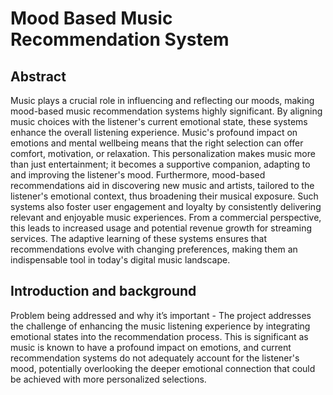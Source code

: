 # Mood Based Music Recommendation System

## Abstract
Music plays a crucial role in influencing and reflecting our moods, making mood-based music recommendation systems highly significant. By aligning music choices with the listener's current emotional state, these systems enhance the overall listening experience. Music's profound impact on emotions and mental wellbeing means that the right selection can offer comfort, motivation, or relaxation. This personalization makes music more than just entertainment; it becomes a supportive companion, adapting to and improving the listener's mood.
Furthermore, mood-based recommendations aid in discovering new music and artists, tailored to the listener's emotional context, thus broadening their musical exposure. Such systems also foster user engagement and loyalty by consistently delivering relevant and enjoyable music experiences. From a commercial perspective, this leads to increased usage and potential revenue growth for streaming services. The adaptive learning of these systems ensures that recommendations evolve with changing preferences, making them an indispensable tool in today's digital music landscape.



## Introduction and background
Problem being addressed and why it’s important - 
The project addresses the challenge of enhancing the music listening experience by integrating emotional states into the recommendation process. This is significant as music is known to have a profound impact on emotions, and current recommendation systems do not adequately account for the listener's mood, potentially overlooking the deeper emotional connection that could be achieved with more personalized selections.
